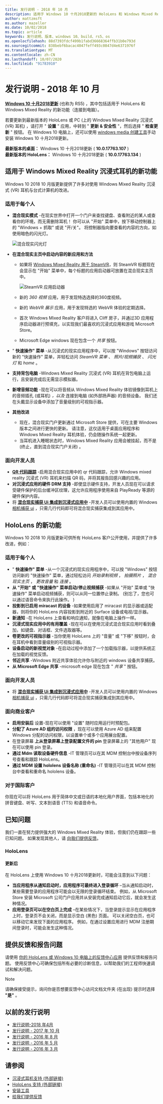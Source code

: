 ```yaml
---
title: 发行说明 - 2018 年 10 月
description: 适用于 Windows 10 十月2018更新的 HoloLens 和 Windows Mixed Reality 发行说明 (也称为 RS5) 。
author: mattzmsft
ms.author: mazeller
ms.date: 10/02/2018
ms.topic: article
keywords: 发行说明、版本、windows 10、build、rs5、os
ms.openlocfilehash: 88d7393fdcf499b1fabd36668364ffb31b0e793d
ms.sourcegitcommit: 838bebf6bacac4047feff493c0847d4e6371976f
ms.translationtype: MT
ms.contentlocale: zh-CN
ms.lasthandoff: 10/07/2020
ms.locfileid: "91783910"
---
```

# <a name="release-notes---october-2018"></a>发行说明 - 2018 年 10 月

**[Windows 10 十月2018更新](https://blogs.windows.com/windowsexperience/2018/10/02/find-out-whats-new-in-windows-and-office-in-october/)** (也称为 RS5) ，其中包括适用于 HoloLens 和 Windows Mixed Reality 的新功能（连接到电脑）。 

若要更新到最新版本的 HoloLens 或 PC (上的 Windows Mixed Reality 沉浸式 (VR) 耳机) ，请打开 " **设置** " 应用，中转到 " **更新 & 安全性** "，然后选择 " **检查更新** " 按钮。 在 Windows 10 电脑上，还可以使用 [windows media 创建工具](https://www.microsoft.com/software-download/windows10)手动安装 Windows 10 十月2018更新。

**最新版本的桌面：** Windows 10 十月2018更新 ( **10.0.17763.107** ) <br>
**最新版本的 HoloLens：** Windows 10 十月2018更新 ( **10.0.17763.134** ) <br>

## <a name="new-features-for-windows-mixed-reality-immersive-headsets"></a>适用于 Windows Mixed Reality 沉浸式耳机的新功能

Windows 10 2018 10 月版更新提供了许多对使用 Windows Mixed Reality 沉浸式 (VR) 耳机与台式计算机的改进。

### <a name="for-everyone"></a>适用于每个人

* **混合现实模式** -在现实世界中打开一个门户来查找键盘、查看附近的某人或查看你的环境，而无需删除耳机！ 你可以从 "开始" 菜单中，按下移动控制器上的 "Windows + 抓取" 或说 "开/关"。 将控制器指向要查看的内容的方向，如使用暗色的闪光灯。

    ![混合现实闪光灯](images/mr-flashlight.png)

* **在混合现实主页中启动内容的新应用和方法**
    * 如果将 [Windows Mixed Reality 用于 SteamVR](https://docs.microsoft.com/windows/mixed-reality/enthusiast-guide/using-steamvr-with-windows-mixed-reality)，则 SteamVR 标题现在会显示在 "开始" 菜单中，每个标题的应用启动器可放置在混合现实主页中。
    
        ![SteamVR 应用启动器](images/steamvr-launchers.png)
        
    * 新的 *360 视频* 应用，用于发现特选选择的360度视频。
    * 新的 *WebVR 展示* 应用，用于发现特选的 WebVR 体验的定期选择。
    * 首次 Windows Mixed Reality 客户将进入 Cliff 房子，并通过3D 应用程序启动器进行预填充，以实现我们最喜欢的沉浸式应用和游戏 Microsoft Store。
    * Microsoft Edge windows 现在包含一个 *共享* 按钮。
* " **快速操作" 菜单** -从沉浸式的现实应用程序中，可以按 "Windows" 按钮访问新的 "快速操作" 菜单，并轻松访问 *SteamVR 菜单* 、 *照片/视频捕获* 、 *闪光灯* 和 *home* 。
* **支持背包电脑** -Windows Mixed Reality 沉浸式 (VR) 耳机在背包电脑上运行，且安装完成后无需显示模拟器。
* **新增音频功能** -现在可以将音频从 Windows Mixed Reality 体验镜像到耳机上的音频插孔 (或耳机) *，以及* 连接到电脑 (如外部扬声器) 的音频设备。 我们还在头戴显示设备中添加了音量级别的可视指示器。
* **其他改进**
    * 现在，混合现实门户更新通过 Microsoft Store 提供，可在主要 Windows 版本之间进行更快的更新。 请注意，这仅适用于桌面应用程序和 Windows Mixed Reality 耳机体验，仍会随操作系统一起更新。 
    * 当耳机进入睡眠状态时，Windows Mixed Reality 应用会被挂起，而不是 (终止，直到混合现实门户关闭) 。
    
### <a name="for-developers"></a>面向开发人员

* **[QR 代码跟踪](https://docs.microsoft.com/windows/mixed-reality/develop/platform-capabilities-and-apis/qr-code-tracking)** -启用混合现实应用中的 qr 代码跟踪，允许 Windows mixed reality 沉浸式 (VR) 耳机来扫描 QR 码，并将其报告回感兴趣的应用。
* **对沉浸式应用的硬件 DRM 支持** -即使显示硬件支持，开发人员现在可以请求受硬件保护的后台缓冲区纹理，这允许应用程序使用来自 PlayReady 等源的硬件保护内容。
* 将 **[混合现实捕获 Ui 集成到沉浸式应用中](https://docs.microsoft.com/windows/mixed-reality/develop/platform-capabilities-and-apis/mixed-reality-capture-for-developers#integrating-mrc-functionality-from-within-your-app)** -开发人员可以使用内置的 Windows [相机捕获 ui](https://docs.microsoft.com/windows/uwp/audio-video-camera/capture-photos-and-video-with-cameracaptureui) ，只需几行代码即可将混合现实捕获集成到其应用中。

## <a name="new-features-for-hololens"></a>HoloLens 的新功能

Windows 10 2018 10 月版更新可供所有 HoloLens 客户公开使用，并提供了许多改进，例如：

### <a name="for-everyone"></a>适用于每个人

* " **快速操作" 菜单** -从一个沉浸式的现实应用程序中，可以按 "Windows" 按钮访问新的 "快速操作" 菜单，通过轻松访问 *开始录制视频* ， *拍摄照片* ， *混合现实主页* ， *更改音量* 和 *连接* 。
* **从 "开始" 或 "快速操作" 菜单启动/停止视频捕获** -如果从 "开始" 菜单或 "快速操作" 菜单启动视频捕获，则可以从同一位置停止录制。  (别忘了，您也可以通过语音命令来执行此操作。 ) 
* **投影到已启用 miracast 的设备** -如果使用启用了 miracast 的显示器或适配器，则将你的 HoloLens 内容投影到附近的 Surface 设备或电视/显示器。
* **新通知** -在 HoloLens 上查看和响应通知，就像在电脑上操作一样。  
* **沉浸式现实应用中的有用覆盖** -现在可以在使用沉浸式混合现实应用时看到叠加，如键盘、对话框、文件选取器等。
* **卷更改的可视指示器** -当你使用 HoloLens 上的 "音量" 或 "下移" 按钮时，会在耳机中看到音量级别的可视指示器。
* **设备启动的新视觉对象** -在启动过程中添加了一个加载指示器，以提供系统正在加载的视觉反馈。
* **邻近共享** -Windows 附近共享体验允许你与附近的 windows 设备共享捕获。  
* **从 Microsoft Edge 共享** -microsoft edge 现在包含 " *共享* " 按钮。 

### <a name="for-developers"></a>面向开发人员

* 将 **[混合现实捕获 Ui 集成到沉浸式应用中](https://docs.microsoft.com/windows/mixed-reality/develop/platform-capabilities-and-apis/mixed-reality-capture-for-developers#integrating-mrc-functionality-from-within-your-app)** -开发人员可以使用内置的 Windows [相机捕获 ui](https://docs.microsoft.com/windows/uwp/audio-video-camera/capture-photos-and-video-with-cameracaptureui) ，只需几行代码即可将混合现实捕获集成到其应用中。

### <a name="for-commercial-customers"></a>面向商业客户

* **启用安装后** 设置-现在可以使用 "设置" 随时应用运行时预配包。
* **分配了 Azure AD 组的访问权限** ，现在可以使用 Azure AD 组来配置 Windows 分配的访问权限，以设置单个或多个应用展台配置。
* 在登录屏幕 **上从登录屏幕上登录配置文件的 pin** 登录屏幕上的 "其他用户" 现在可以使用 pin 登录。 
* **通过 Mdm 读取设备硬件信息** -IT 管理员可以在其 MDM 控制台中按设备序列号查看和跟踪 HoloLens。
* **通过 MDM 设置 hololens 设备名称 (重命名)** -IT 管理员可以在其 MDM 控制台中查看和重命名 hololens 设备。

### <a name="for-international-customers"></a>对于国际客户

你现在可以将 HoloLens 用于简体中文或日语的本地化用户界面，包括本地化的拼音键盘、听写、文本到语音 (TTS) 和语音命令。

## <a name="known-issues"></a>已知问题

我们一直在努力提供强大的 Windows Mixed Reality 体验，但我们仍在跟踪一些已知问题。 如果发现其他人，请 [向我们提供反馈](https://docs.microsoft.com/windows/mixed-reality/give-us-feedback)。

### <a name="hololens"></a>HoloLens
 
#### <a name="after-update"></a>更新后
在 HoloLens 上使用 Windows 10 十月2018更新时，可能会注意到以下问题：
* **当应用程序从通知启动时，应用程序可最终进入登录循环** –当从通知启动时，某些需要登录的应用程序可能会以无限的登录循环结束。 例如，从 Microsoft Store 安装 Microsoft 公司门户应用并从安装完成通知启动它后，就会发生这种情况。
* **应用登录页可以在空白页上完成** –在某些情况下，当登录提示显示在应用程序上时，登录页不会关闭，而是显示空白 (黑色) 页面。 可以关闭空白页，也可以移动它来发现下面的应用程序。 例如，在通过设置应用进行 MDM 注册期间登录时，可能会发生这种情况。 

## <a name="provide-feedback-and-report-issues"></a>提供反馈和报告问题

请使用 [你的 HoloLens 或 Windows 10 电脑上的反馈中心应用](https://docs.microsoft.com/windows/mixed-reality/give-us-feedback) 提供反馈和报告问题。 使用反馈中心可确保包括所有必要的诊断信息，以帮助我们的工程师快速调试和解决问题。

>[!NOTE]
>请确保接受提示，询问你是否想要反馈中心访问文档文件夹 (在出现) 提示时选择 **"是"** 。

## <a name="prior-release-notes"></a>以前的发行说明

* [发行说明-2018 年4月](release-notes-april-2018.md)
* [发行说明 - 2017 年 10 月](release-notes-october-2017.md)
* [发行说明 - 2016 年 8 月](release-notes-august-2016.md)
* [发行说明 - 2016 年 5 月](release-notes-may-2016.md)
* [发行说明 - 2016 年 3 月](release-notes-march-2016.md)

## <a name="see-also"></a>请参阅
* [沉浸式耳机支持 (外部链接) ](https://docs.microsoft.com/windows/mixed-reality/enthusiast-guide/troubleshooting-windows-mixed-reality)
* [HoloLens 支持 (外部链接) ](https://support.microsoft.com/products/hololens)
* [安装工具](https://docs.microsoft.com/windows/mixed-reality/develop/install-the-tools)
* [给我们提供反馈](https://docs.microsoft.com/windows/mixed-reality/give-us-feedback)

